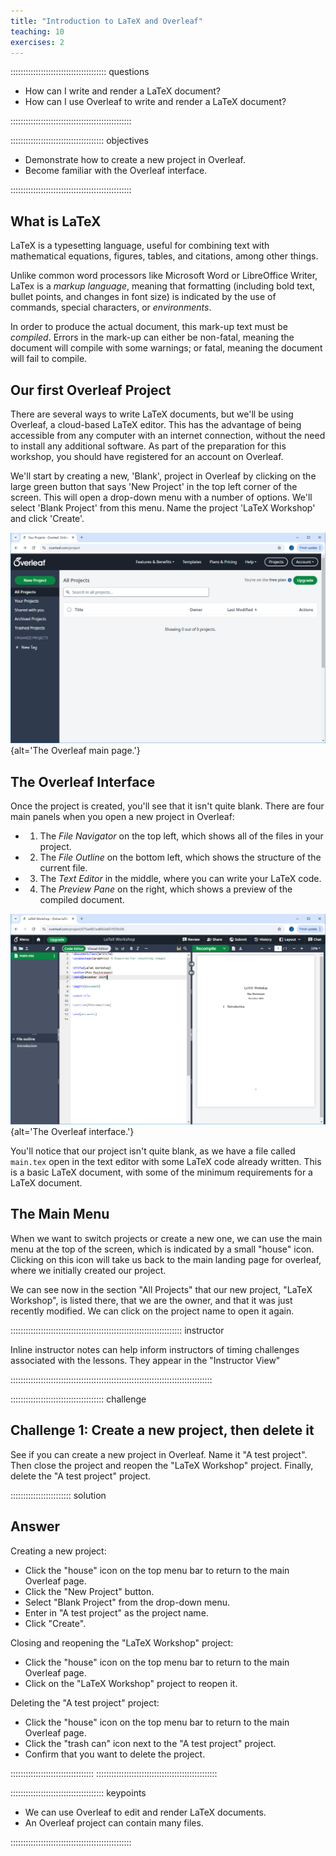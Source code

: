 ```yaml
---
title: "Introduction to LaTeX and Overleaf"
teaching: 10
exercises: 2
---
```


:::::::::::::::::::::::::::::::::::::: questions

- How can I write and render a LaTeX document?
- How can I use Overleaf to write and render a LaTeX document?

::::::::::::::::::::::::::::::::::::::::::::::::

::::::::::::::::::::::::::::::::::::: objectives

- Demonstrate how to create a new project in Overleaf.
- Become familiar with the Overleaf interface.

::::::::::::::::::::::::::::::::::::::::::::::::

## What is LaTeX

LaTeX is a typesetting language, useful for combining text with mathematical equations, figures,
tables, and citations, among other things.

Unlike common word processors like Microsoft Word or LibreOffice Writer, LaTex is a *markup
language*, meaning that formatting (including bold text, bullet points, and changes in font size)
is indicated by the use of commands, special characters, or *environments*.

In order to produce the actual document, this mark-up text must be *compiled*. Errors in the
mark-up can either be non-fatal, meaning the document will compile with some warnings; or fatal,
meaning the document will fail to compile.

## Our first Overleaf Project

There are several ways to write LaTeX documents, but we'll be using Overleaf, a cloud-based LaTeX
editor. This has the advantage of being accessible from any computer with an internet connection,
without the need to install any additional software. As part of the preparation for this workshop,
you should have registered for an account on Overleaf.

We'll start by creating a new, 'Blank', project in Overleaf by clicking on the large green button
that says 'New Project' in the top left corner of the screen. This will open a drop-down menu with
a number of options. We'll select 'Blank Project' from this menu. Name the project 'LaTeX Workshop'
and click 'Create'.

![The Overleaf Main Page](fig/01-introduction/overleaf-main-page.PNG){alt='The Overleaf main page.'}

## The Overleaf Interface
Once the project is created, you'll see that it isn't quite blank. There are four main panels when
you open a new project in Overleaf:

- 1. The *File Navigator* on the top left, which shows all of the files in your project.
- 2. The *File Outline* on the bottom left, which shows the structure of the current file.
- 3. The *Text Editor* in the middle, where you can write your LaTeX code.
- 4. The *Preview Pane* on the right, which shows a preview of the compiled document.

![The Overleaf Interface](fig/01-introduction/overleaf-interface.PNG){alt='The Overleaf interface.'}

You'll notice that our project isn't quite blank, as we have a file called `main.tex` open in the
text editor with some LaTeX code already written. This is a basic LaTeX document, with some of the
minimum requirements for a LaTeX document.

## The Main Menu

When we want to switch projects or create a new one, we can use the main menu at the top of the
screen, which is indicated by a small "house" icon. Clicking on this icon will take us back to the
main landing page for overleaf, where we initially created our project.

We can see now in the section "All Projects" that our new project, "LaTeX Workshop", is listed
there, that we are the owner, and that it was just recently modified. We can click on the project
name to open it again.

:::::::::::::::::::::::::::::::::::::::::::::::::::::::::::::::::::: instructor

Inline instructor notes can help inform instructors of timing challenges
associated with the lessons. They appear in the "Instructor View"

::::::::::::::::::::::::::::::::::::::::::::::::::::::::::::::::::::::::::::::::

::::::::::::::::::::::::::::::::::::: challenge

## Challenge 1: Create a new project, then delete it

See if you can create a new project in Overleaf. Name it "A test project". Then close the project
and reopen the "LaTeX Workshop" project. Finally, delete the "A test project" project.

:::::::::::::::::::::::: solution

## Answer

Creating a new project:

- Click the "house" icon on the top menu bar to return to the main Overleaf page.
- Click the "New Project" button.
- Select "Blank Project" from the drop-down menu.
- Enter in "A test project" as the project name.
- Click "Create".

Closing and reopening the "LaTeX Workshop" project:
- Click the "house" icon on the top menu bar to return to the main Overleaf page.
- Click on the "LaTeX Workshop" project to reopen it.

Deleting the "A test project" project:
- Click the "house" icon on the top menu bar to return to the main Overleaf page.
- Click the "trash can" icon next to the "A test project" project.
- Confirm that you want to delete the project.

:::::::::::::::::::::::::::::::::
::::::::::::::::::::::::::::::::::::::::::::::::

::::::::::::::::::::::::::::::::::::: keypoints

- We can use Overleaf to edit and render LaTeX documents.
- An Overleaf project can contain many files.

::::::::::::::::::::::::::::::::::::::::::::::::


